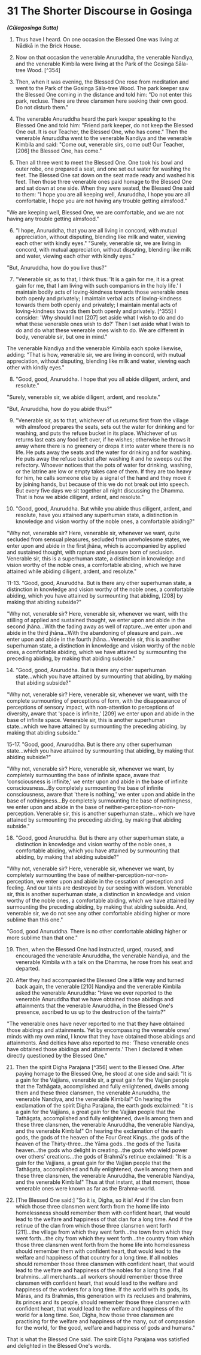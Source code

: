 # 31 The Shorter Discourse in Gosinga
***(Cūlagosinga Sutta)***

1. Thus have I heard. On one occasion the Blessed One was living at Nādikā in the Brick House.

2. Now on that occasion the venerable Anuruddha, the venerable Nandiya, and the venerable Kimbila were living at the Park of the Gosinga Sāla-tree Wood. [^354]

3. Then, when it was evening, the Blessed One rose from meditation and went to the Park of the Gosinga Sāla-tree Wood. The park keeper saw the Blessed One coming in the distance and told him: "Do not enter this park, recluse. There are three clansmen here seeking their own good. Do not disturb them."

4. The venerable Anuruddha heard the park keeper speaking to the Blessed One and told him: "Friend park keeper, do not keep the Blessed One out. It is our Teacher, the Blessed One, who has come." Then the venerable Anuruddha went to the venerable Nandiya and the venerable Kimbila and said: "Come out, venerable sirs, come out! Our Teacher, [206] the Blessed One, has come."

5. Then all three went to meet the Blessed One. One took his bowl and outer robe, one prepared a seat, and one set out water for washing the feet. The Blessed One sat down on the seat made ready and washed his feet. Then those three venerable ones paid homage to the Blessed One and sat down at one side. When they were seated, the Blessed One said to them: "I hope you are all keeping well, Anuruddha, I hope you are all comfortable, I hope you are not having any trouble getting almsfood."

"We are keeping well, Blessed One, we are comfortable, and we are not having any trouble getting almsfood."

6. "I hope, Anuruddha, that you are all living in concord, with mutual appreciation, without disputing, blending like milk and water, viewing each other with kindly eyes."
"Surely, venerable sir, we are living in concord, with mutual appreciation, without disputing, blending like milk and water, viewing each other with kindly eyes."

"But, Anuruddha, how do you live thus?"

7. "Venerable sir, as to that, I think thus: 'It is a gain for me, it is a great gain for me, that I am living with such companions in the holy life.' I maintain bodily acts of loving-kindness towards those venerable ones both openly and privately; I maintain verbal acts of loving-kindness towards them both openly and privately; I maintain mental acts of loving-kindness towards them both openly and privately. [^355] I consider: 'Why should I not [207] set aside what I wish to do and do what these venerable ones wish to do?' Then I set aside what I wish to do and do what these venerable ones wish to do. We are different in body, venerable sir, but one in mind."

The venerable Nandiya and the venerable Kimbila each spoke likewise, adding: "That is how, venerable sir, we are living in concord, with mutual appreciation, without disputing, blending like milk and water, viewing each other with kindly eyes."

8. "Good, good, Anuruddha. I hope that you all abide diligent, ardent, and resolute."

"Surely, venerable sir, we abide diligent, ardent, and resolute."

"But, Anuruddha, how do you abide thus?"

9. "Venerable sir, as to that, whichever of us returns first from the village with almsfood prepares the seats, sets out the water for drinking and for washing, and puts the refuse bucket in its place. Whichever of us returns last eats any food left over, if he wishes; otherwise he throws it away where there is no greenery or drops it into water where there is no life. He puts away the seats and the water for drinking and for washing. He puts away the refuse bucket after washing it and he sweeps out the refectory. Whoever notices that the pots of water for drinking, washing, or the latrine are low or empty takes care of them. If they are too heavy for him, he calls someone else by a signal of the hand and they move it by joining hands, but because of this we do not break out into speech. But every five days we sit together all night discussing the Dhamma. That is how we abide diligent, ardent, and resolute."

10. "Good, good, Anuruddha. But while you abide thus diligent, ardent, and resolute, have you attained any superhuman
state, a distinction in knowledge and vision worthy of the noble ones, a comfortable abiding?"

"Why not, venerable sir? Here, venerable sir, whenever we want, quite secluded from sensual pleasures, secluded from unwholesome states, we enter upon and abide in the first jhăna, which is accompanied by applied and sustained thought, with rapture and pleasure born of seclusion. Venerable sir, this is a superhuman state, a distinction in knowledge and vision worthy of the noble ones, a comfortable abiding, which we have attained while abiding diligent, ardent, and resolute."

11-13. "Good, good, Anuruddha. But is there any other superhuman state, a distinction in knowledge and vision worthy of the noble ones, a comfortable abiding, which you have attained by surmounting that abiding, [208] by making that abiding subside?"

"Why not, venerable sir? Here, venerable sir, whenever we want, with the stilling of applied and sustained thought, we enter upon and abide in the second jhăna...With the fading away as well of rapture...we enter upon and abide in the third jhăna...With the abandoning of pleasure and pain...we enter upon and abide in the fourth jhăna...Venerable sir, this is another superhuman state, a distinction in knowledge and vision worthy of the noble ones, a comfortable abiding, which we have attained by surmounting the preceding abiding, by making that abiding subside."

14. "Good, good, Anuruddha. But is there any other superhuman state...which you have attained by surmounting that abiding, by making that abiding subside?"

"Why not, venerable sir? Here, venerable sir, whenever we want, with the complete surmounting of perceptions of form, with the disappearance of perceptions of sensory impact, with non-attention to perceptions of diversity, aware that 'space is infinite,' [209] we enter upon and abide in the base of infinite space. Venerable sir, this is another superhuman state...which we have attained by surmounting the preceding abiding, by making that abiding subside."

15-17. "Good, good, Anuruddha. But is there any other superhuman state...which you have attained by surmounting that abiding, by making that abiding subside?"

"Why not, venerable sir? Here, venerable sir, whenever we want, by completely surmounting the base of infinite space,
aware that 'consciousness is infinite,' we enter upon and abide in the base of infinite consciousness...By completely surmounting the base of infinite consciousness, aware that 'there is nothing,' we enter upon and abide in the base of nothingness...By completely surmounting the base of nothingness, we enter upon and abide in the base of neither-perception-nor-non-perception. Venerable sir, this is another superhuman state... which we have attained by surmounting the preceding abiding, by making that abiding subside."

18. "Good, good Anuruddha. But is there any other superhuman state, a distinction in knowledge and vision worthy of the noble ones, a comfortable abiding, which you have attained by surmounting that abiding, by making that abiding subside?"

"Why not, venerable sir? Here, venerable sir, whenever we want, by completely surmounting the base of neither-perception-nor-non-perception, we enter upon and abide in the cessation of perception and feeling. And our taints are destroyed by our seeing with wisdom. Venerable sir, this is another superhuman state, a distinction in knowledge and vision worthy of the noble ones, a comfortable abiding, which we have attained by surmounting the preceding abiding, by making that abiding subside. And, venerable sir, we do not see any other comfortable abiding higher or more sublime than this one."

"Good, good Anuruddha. There is no other comfortable abiding higher or more sublime than that one."

19. Then, when the Blessed One had instructed, urged, roused, and encouraged the venerable Anuruddha, the venerable Nandiya, and the venerable Kimbila with a talk on the Dhamma, he rose from his seat and departed.

20. After they had accompanied the Blessed One a little way and turned back again, the venerable [210] Nandiya and the venerable Kimbila asked the venerable Anuruddha: "Have we ever reported to the venerable Anuruddha that we have obtained those abidings and attainments that the venerable Anuruddha, in the Blessed One's presence, ascribed to us up to the destruction of the taints?"

"The venerable ones have never reported to me that they have obtained those abidings and attainments. Yet by encompassing the venerable ones' minds with my own mind, I know that they have obtained those abidings and attainments. And deities have
also reported to me: 'These venerable ones have obtained those abidings and attainments.' Then I declared it when directly questioned by the Blessed One."

21. Then the spirit Digha Parajana [^356] went to the Blessed One. After paying homage to the Blessed One, he stood at one side and said: "It is a gain for the Vajjians, venerable sir, a great gain for the Vajjian people that the Tathāgata, accomplished and fully enlightened, dwells among them and these three clansmen, the venerable Anuruddha, the venerable Nandiya, and the venerable Kimbila!" On hearing the exclamation of the spirit Digha Parajana, the earth gods exclaimed: "It is a gain for the Vajjians, a great gain for the Vajjian people that the Tathāgata, accomplished and fully enlightened, dwells among them and these three clansmen, the venerable Anuruddha, the venerable Nandiya, and the venerable Kimbila!" On hearing the exclamation of the earth gods, the gods of the heaven of the Four Great Kings...the gods of the heaven of the Thirty-three...the Yāma gods...the gods of the Tusita heaven...the gods who delight in creating...the gods who wield power over others' creations...the gods of Brahmā's retinue exclaimed: "It is a gain for the Vajjians, a great gain for the Vajjian people that the Tathāgata, accomplished and fully enlightened, dwells among them and these three clansmen, the venerable Anuruddha, the venerable Nandiya, and the venerable Kimbila!" Thus at that instant, at that moment, those venerable ones were known as far as the Brahma-world.

22. [The Blessed One said:] "So it is, Digha, so it is! And if the clan from which those three clansmen went forth from the home life into homelessness should remember them with confident heart, that would lead to the welfare and happiness of that clan for a long time. And if the retinue of the clan from which those three clansmen went forth [211]...the village from which they went forth...the town from which they went forth...the city from which they went forth...the country from which those three clansmen went forth from the home life into homelessness should remember them with confident heart, that would lead to the welfare and happiness of that country for a long time. If all nobles should remember those three clansmen with confident heart, that would lead to the welfare and happiness of the nobles for a long time. If all brahmins...all merchants...all workers
should remember those three clansmen with confident heart, that would lead to the welfare and happiness of the workers for a long time. If the world with its gods, its Māras, and its Brahmās, this generation with its recluses and brahmins, its princes and its people, should remember those three clansmen with confident heart, that would lead to the welfare and happiness of the world for a long time. See, Dīgha, how those three clansmen are practising for the welfare and happiness of the many, out of compassion for the world, for the good, welfare and happiness of gods and humans."

That is what the Blessed One said. The spirit Dīgha Parajana was satisfied and delighted in the Blessed One's words.